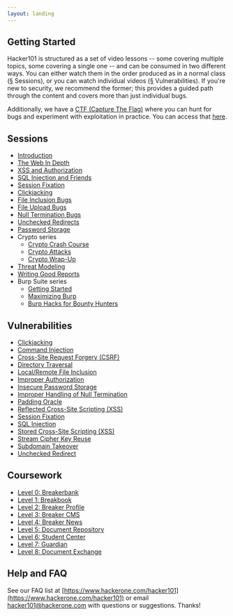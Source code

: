 ```yaml
---
layout: landing
---
```


Getting Started
---------------

Hacker101 is structured as a set of video lessons -- some covering multiple topics, some covering a single one -- and can be consumed in two different ways.  You can either watch them in the order produced as in a normal class ([§](#sessions) Sessions), or you can watch individual videos ([§](#vulnerabilities) Vulnerabilities).  If you're new to security, we recommend the former; this provides a guided path through the content and covers more than just individual bugs.

Additionally, we have a [CTF (Capture The Flag)](https://ctf.hacker101.com/) where you can hunt for bugs and experiment with exploitation in practice.  You can access that [here](https://ctf.hacker101.com/).

Sessions
--------

- [Introduction](sessions/introduction)
- [The Web In Depth](sessions/web_in_depth)
- [XSS and Authorization](sessions/xss)
- [SQL Injection and Friends](sessions/sqli)
- [Session Fixation](sessions/session_fixation)
- [Clickjacking](sessions/clickjacking)
- [File Inclusion Bugs](sessions/file_inclusion)
- [File Upload Bugs](sessions/file_uploads)
- [Null Termination Bugs](sessions/null_termination)
- [Unchecked Redirects](sessions/unchecked_redirects)
- [Password Storage](sessions/password_storage)
- Crypto series
	- [Crypto Crash Course](sessions/crypto_crash_course)
	- [Crypto Attacks](sessions/crypto_attacks)
	- [Crypto Wrap-Up](sessions/crypto_wrap-up)
- [Threat Modeling](sessions/threat_modeling)
- [Writing Good Reports](sessions/good_reports)
- Burp Suite series
	- [Getting Started](sessions/burp101)
	- [Maximizing Burp](sessions/burp201)
	- [Burp Hacks for Bounty Hunters](sessions/burp301)

Vulnerabilities
---------------

- [Clickjacking](vulnerabilities/clickjacking)
- [Command Injection](vulnerabilities/command_injection)
- [Cross-Site Request Forgery (CSRF)](vulnerabilities/csrf)
- [Directory Traversal](vulnerabilities/directory_traversal)
- [Local/Remote File Inclusion](vulnerabilities/file_inclusion)
- [Improper Authorization](vulnerabilities/improper_authorization)
- [Insecure Password Storage](vulnerabilities/insecure_password_storage)
- [Improper Handling of Null Termination](vulnerabilities/null_termination)
- [Padding Oracle](vulnerabilities/padding_oracle)
- [Reflected Cross-Site Scripting (XSS)](vulnerabilities/reflected_xss)
- [Session Fixation](vulnerabilities/session_fixation)
- [SQL Injection](vulnerabilities/sqli)
- [Stored Cross-Site Scripting (XSS)](vulnerabilities/stored_xss)
- [Stream Cipher Key Reuse](vulnerabilities/stream_reuse)
- [Subdomain Takeover](vulnerabilities/subdomain_takeover)
- [Unchecked Redirect](vulnerabilities/unchecked_redirect)

Coursework
----------

- [Level 0: Breakerbank](coursework/level0)
- [Level 1: Breakbook](coursework/level1)
- [Level 2: Breaker Profile](coursework/level2)
- [Level 3: Breaker CMS](coursework/level3)
- [Level 4: Breaker News](coursework/level4)
- [Level 5: Document Repository](coursework/level5)
- [Level 6: Student Center](coursework/level6)
- [Level 7: Guardian](coursework/level7)
- [Level 8: Document Exchange](coursework/level8)

Help and FAQ
---------------

See our FAQ list at [https://www.hackerone.com/hacker101](https://www.hackerone.com/hacker101) or email [hacker101@hackerone.com](mailto:hacker101@hackerone.com) with questions or suggestions. Thanks!
